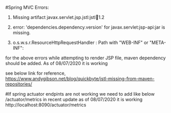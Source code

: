 #Spring MVC Errors:

1. Missing artifact javax.servlet.jsp.jstl:jstl:jar:1.2

2. error: 'dependencies.dependency.version' for javax.servlet:jsp-api:jar is missing.
3. o.s.w.s.r.ResourceHttpRequestHandler : Path with "WEB-INF" or "META-INF":

for the above errors while attempting to render JSP file, maven dependency should be added. As of 08/07/2020 it is working

see below link for reference,
https://www.andygibson.net/blog/quickbyte/jstl-missing-from-maven-repositories/




#If spring actuator endpints are not working we need to add like below /actuator/metrics in recent update as of 08/07/2020 it is working
http://localhost:8090/actuator/metrics

